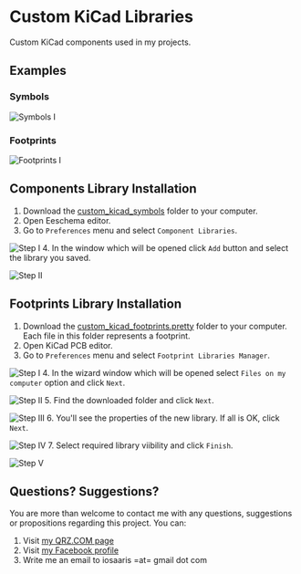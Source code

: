 # Custom KiCad Libraries

Custom KiCad components used in my projects.

## Examples

### Symbols

  ![Symbols I](https://raw.githubusercontent.com/4x5dm/kicad_libraries/master/doc/images/symbols_01.png)

### Footprints

  ![Footprints I](https://raw.githubusercontent.com/4x5dm/kicad_libraries/master/doc/images/footprints_01.png)

## Components Library Installation 

1. Download the [custom_kicad_symbols](https://github.com/4x5dm/kicad_libraries/tree/master/custom_kicad_symbols) folder to your computer.
2. Open Eeschema editor.
3. Go to ```Preferences``` menu and select ```Component Libraries```.
  
  ![Step I](https://raw.githubusercontent.com/4x5dm/kicad_libraries/master/doc/images/installation/symbols_1.png)
4. In the window which will be opened click ```Add``` button and select the library you saved. 
  
  ![Step II](https://raw.githubusercontent.com/4x5dm/kicad_libraries/master/doc/images/installation/symbols_2.png)

## Footprints Library Installation 

1. Download the [custom_kicad_footprints.pretty](https://github.com/4x5dm/kicad_libraries/tree/master/custom_kicad_footprints.pretty) folder to your computer. Each file in this folder represents a footprint.
2. Open KiCad PCB editor.
3. Go to ```Preferences``` menu and select ```Footprint Libraries Manager```.

  ![Step I](https://raw.githubusercontent.com/4x5dm/kicad_libraries/master/doc/images/installation/footprints_1.png)
4. In the wizard window which will be opened select ```Files on my computer``` option and click ```Next```.
  
  ![Step II](https://raw.githubusercontent.com/4x5dm/kicad_libraries/master/doc/images/installation/footprints_2.png)
5. Find the downloaded folder and click ```Next```.
  
  ![Step III](https://raw.githubusercontent.com/4x5dm/kicad_libraries/master/doc/images/installation/footprints_3.png)
6. You'll see the properties of the new library. If all is OK, click ```Next```.
  
  ![Step IV](https://raw.githubusercontent.com/4x5dm/kicad_libraries/master/doc/images/installation/footprints_4.png)
7. Select required library viibility and click ```Finish```.
  
  ![Step V](https://raw.githubusercontent.com/4x5dm/kicad_libraries/master/doc/images/installation/footprints_5.png)

## Questions? Suggestions?
You are more than welcome to contact me with any questions, suggestions or propositions regarding this project. You can:

1. Visit [my QRZ.COM page](https://www.qrz.com/db/4X5DM)
2. Visit [my Facebook profile](https://www.facebook.com/Dima.Meln)
3. Write me an email to iosaaris =at= gmail dot com
